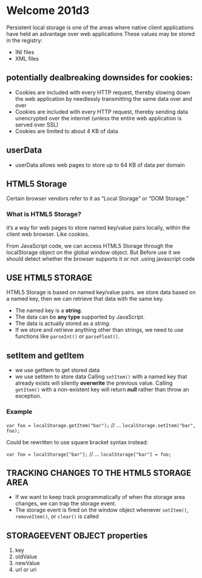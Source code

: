 # Welcome 201d3

Persistent local storage is one of the areas where native client applications have held an advantage over web applications
These values may be stored in the registry:
* INI files
* XML files

## potentially dealbreaking downsides for cookies:
* Cookies are included with every HTTP request, thereby slowing down the web application by needlessly transmitting the same data over and over
* Cookies are included with every HTTP request, thereby sending data unencrypted over the internet (unless the entire web application is served over SSL)
* Cookies are limited to about 4 KB of data 

## userData 
* userData allows web pages to store up to 64 KB of data per domain

## HTML5 Storage
Certain browser vendors refer to it as “Local Storage” or “DOM Storage.”

### What is HTML5 Storage? 
it’s a way for web pages to store named key/value pairs locally, within the client web browser. Like cookies.

From JavaScript code, we can access HTML5 Storage through the localStorage object on the global window object.
But Before use it we should detect whether the browser supports it or not .using javascript code 

## USE HTML5 STORAGE
HTML5 Storage is based on named key/value pairs. we store data based on a named key, then we can retrieve that data with the same key.
* The named key is a **string**.
* The data can be **any type** supported by JavaScript.
* The data is actually stored as a *string*.
* If we store and retrieve anything other than strings, we need to use functions like `parseInt()` or `parseFloat()`.

## setItem and getItem
* we use getItem to get stored data
* we use setitem to store data
Calling `setItem()` with a named key that already exists will silently **overwrite** the previous value. Calling `getItem()` with a non-existent key will return **null** rather than throw an exception.

### Example
`var foo = localStorage.getItem("bar");`
// ...
`localStorage.setItem("bar", foo);`

Could be rewritten to use square bracket syntax instead:

`var foo = localStorage["bar"];`
// ...
`localStorage["bar"] = foo;`

## TRACKING CHANGES TO THE HTML5 STORAGE AREA
* If we want to keep track programmatically of when the storage area changes, we can trap the storage event.
* The storage event is fired on the window object whenever `setItem()`, `removeItem()`, or `clear()` is called 

## STORAGEEVENT OBJECT properties
1. key
2. oldValue
3. newValue
4. url or uri

